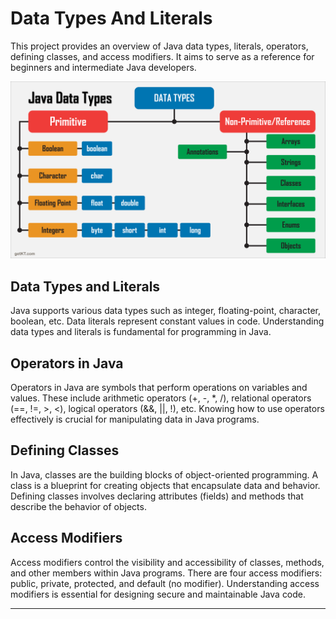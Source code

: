 # Data Types And Literals

This project provides an overview of Java data types, literals, operators, defining classes, and access modifiers. It aims to serve as a reference for beginners and intermediate Java developers.


![Java Data Types](https://github.com/ashwinkol/Notes/blob/main/Java%20Notes/images/Complete-set-of-Java-DATA-TYPES.png)




## Data Types and Literals

Java supports various data types such as integer, floating-point, character, boolean, etc. Data literals represent constant values in code. Understanding data types and literals is fundamental for programming in Java.

## Operators in Java

Operators in Java are symbols that perform operations on variables and values. These include arithmetic operators (+, -, *, /), relational operators (==, !=, >, <), logical operators (&&, ||, !), etc. Knowing how to use operators effectively is crucial for manipulating data in Java programs.

## Defining Classes

In Java, classes are the building blocks of object-oriented programming. A class is a blueprint for creating objects that encapsulate data and behavior. Defining classes involves declaring attributes (fields) and methods that describe the behavior of objects.

## Access Modifiers

Access modifiers control the visibility and accessibility of classes, methods, and other members within Java programs. There are four access modifiers: public, private, protected, and default (no modifier). Understanding access modifiers is essential for designing secure and maintainable Java code.

---
